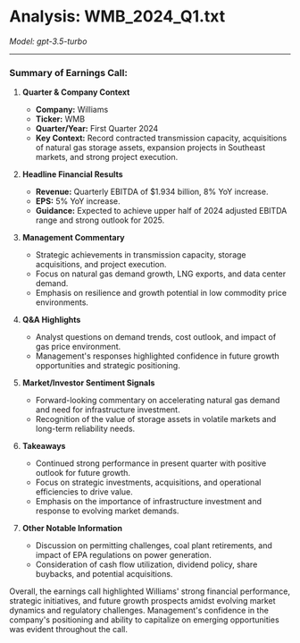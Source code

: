 # Analysis: WMB_2024_Q1.txt

*Model: gpt-3.5-turbo*

---

### Summary of Earnings Call:

1. **Quarter & Company Context**
   - **Company:** Williams
   - **Ticker:** WMB
   - **Quarter/Year:** First Quarter 2024
   - **Key Context:** Record contracted transmission capacity, acquisitions of natural gas storage assets, expansion projects in Southeast markets, and strong project execution.

2. **Headline Financial Results**
   - **Revenue:** Quarterly EBITDA of $1.934 billion, 8% YoY increase.
   - **EPS:** 5% YoY increase.
   - **Guidance:** Expected to achieve upper half of 2024 adjusted EBITDA range and strong outlook for 2025.

3. **Management Commentary**
   - Strategic achievements in transmission capacity, storage acquisitions, and project execution.
   - Focus on natural gas demand growth, LNG exports, and data center demand.
   - Emphasis on resilience and growth potential in low commodity price environments.

4. **Q&A Highlights**
   - Analyst questions on demand trends, cost outlook, and impact of gas price environment.
   - Management's responses highlighted confidence in future growth opportunities and strategic positioning.

5. **Market/Investor Sentiment Signals**
   - Forward-looking commentary on accelerating natural gas demand and need for infrastructure investment.
   - Recognition of the value of storage assets in volatile markets and long-term reliability needs.

6. **Takeaways**
   - Continued strong performance in present quarter with positive outlook for future growth.
   - Focus on strategic investments, acquisitions, and operational efficiencies to drive value.
   - Emphasis on the importance of infrastructure investment and response to evolving market demands.

7. **Other Notable Information**
   - Discussion on permitting challenges, coal plant retirements, and impact of EPA regulations on power generation.
   - Consideration of cash flow utilization, dividend policy, share buybacks, and potential acquisitions.

Overall, the earnings call highlighted Williams' strong financial performance, strategic initiatives, and future growth prospects amidst evolving market dynamics and regulatory challenges. Management's confidence in the company's positioning and ability to capitalize on emerging opportunities was evident throughout the call.